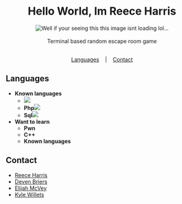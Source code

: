 <h1 align="center">Hello World, Im Reece Harris</h1>

<p align=center>

  <img src="https://i.imgur.com/TarwWyF.png" alt="Well if your seeing this this image isnt loading lol..." />

  <br>
  <br>
  <span>Terminal based random escape room game <br></span>
  <br>
</p>

<p align="center">
  <a href="#Languages">Languages</a>
  &nbsp;&nbsp;&nbsp;|&nbsp;&nbsp;&nbsp;
  <a href="#Contact">Contact</a>
</p>

## Languages
* <strong>Known languages</strong>
  * <strong><img src="https://img.shields.io/badge/Python-3-green.svg"></strong>
  * <strong>Php<img src="https://img.shields.io/badge/Linkedin-Profile-blue.svg"></strong>
  * <strong>Sql<img src="https://img.shields.io/badge/Linkedin-Profile-blue.svg"></strong>
* <strong>Want to learn</strong>
  * <strong>Pwn</strong>
  * <strong>C++</strong>
  * <strong>Known languages</strong>

## Contact
* [Reece Harris](https://github.com/NotReeceHarris) 
* [Deven Briers](https://www.linkedin.com/in/deven-briers-5b62541bb/)
* [Elijah McVey](https://www.linkedin.com/in/elijah-mcvey-97a5b81bb/)
* [Kyle Willets](https://www.linkedin.com/in/kyle-willets-2315b81bb/)



